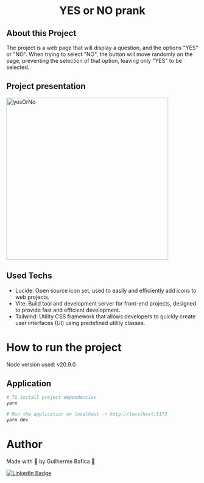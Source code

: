 <h1 align="center">YES or NO prank</h1>

## About this Project

The project is a web page that will display a question, and the options "YES" or "NO".
When trying to select "NO", the button will move randomly on the page, preventing the selection of that option, leaving only "YES" to be selected.

## Project presentation

<img
  alt="yesOrNo"
  title="YesOrNo' presentation gif"
  src="./src/assets/presentationGif.gif"
  height="425"
/>

## Used Techs

- Lucide: Open source icon set, used to easily and efficiently add icons to web projects.
- Vite: Build tool and development server for front-end projects, designed to provide fast and efficient development.
- Tailwind: Utility CSS framework that allows developers to quickly create user interfaces (UI) using predefined utility classes.

# How to run the project

Node version used: v20.9.0

## Application

```bash
# To install project dependencies
yarn
```

```bash
# Run the application on localhost -> http://localhost:5173
yarn dev
```

# Author

Made with 💚 by Guilherme Bafica 👋

[![LinkedIn Badge](https://img.shields.io/badge/-GuilhermeBafica-blue?style=flat-square&logo=Linkedin&logoColor=white&link=https://www.linkedin.com/in/guilhermebafica/)](https://www.linkedin.com/in/guilhermebafica/)
